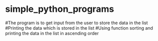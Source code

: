 # simple_python_programs
#The program is to get input from the user to store the data in the list
#Printing the data which is stored in the list 
#Using function sorting and printing the data in the list in ascending order
